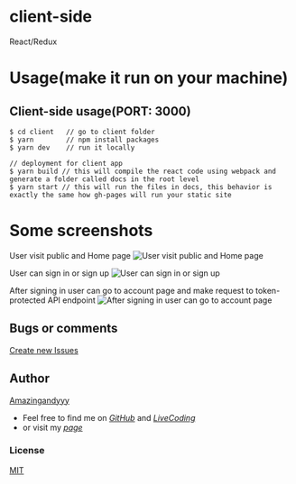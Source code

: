 # client-side
React/Redux

# Usage(make it run on your machine)

## Client-side usage(PORT: 3000)
```terminal
$ cd client   // go to client folder
$ yarn        // npm install packages
$ yarn dev    // run it locally

// deployment for client app
$ yarn build // this will compile the react code using webpack and generate a folder called docs in the root level
$ yarn start // this will run the files in docs, this behavior is exactly the same how gh-pages will run your static site
```

# Some screenshots

User visit public and Home page
![User visit public and Home page](http://i.imgur.com/ORCGHHY.png)

User can sign in or sign up
![User can sign in or sign up](http://i.imgur.com/rrmbU5I.png)

After signing in user can go to account page and make request to token-protected API endpoint
![After signing in user can go to account page](http://i.imgur.com/FzLB51u.png)

## Bugs or comments
[Create new Issues](https://github.com/amazingandyyy/mern/issues)

## Author
[Amazingandyyy](amazingandyyy.github.io)
- Feel free to find me on _[GitHub](https://github.com/amazingandyyy)_ and _[LiveCoding](https://www.livecoding.tv/amazingandyyy/)_
- or visit my _[page](http://amazingandyyy.github.io/)_

### License
[MIT](https://github.com/amazingandyyy/eventbrite-api/blob/master/LICENSE)
